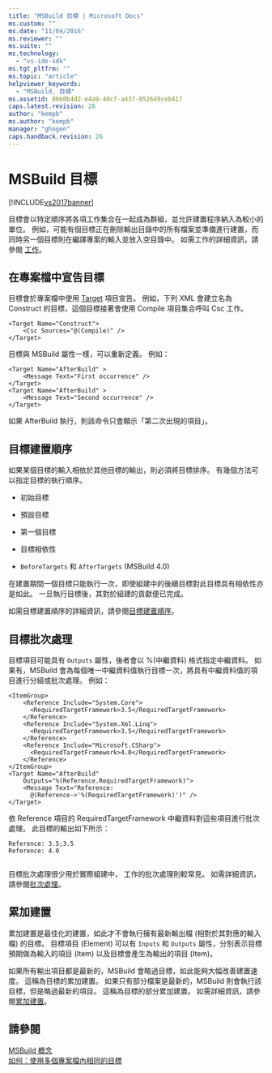 ```yaml
---
title: "MSBuild 目標 | Microsoft Docs"
ms.custom: ""
ms.date: "11/04/2016"
ms.reviewer: ""
ms.suite: ""
ms.technology: 
  - "vs-ide-sdk"
ms.tgt_pltfrm: ""
ms.topic: "article"
helpviewer_keywords: 
  - "MSBuild, 目標"
ms.assetid: 8060b4d2-e4a9-48cf-a437-852649ceb417
caps.latest.revision: 26
author: "kempb"
ms.author: "kempb"
manager: "ghogen"
caps.handback.revision: 26
---
```

# MSBuild 目標
[!INCLUDE[vs2017banner](../code-quality/includes/vs2017banner.md)]

目標會以特定順序將各項工作集合在一起成為群組，並允許建置程序納入為較小的單位。  例如，可能有個目標正在刪除輸出目錄中的所有檔案並準備進行建置，而同時另一個目標則在編譯專案的輸入並放入空目錄中。  如需工作的詳細資訊，請參閱 [工作](../msbuild/msbuild-tasks.md)。  
  
## 在專案檔中宣告目標  
 目標會於專案檔中使用 [Target](../msbuild/target-element-msbuild.md) 項目宣告。  例如，下列 XML 會建立名為 Construct 的目標，這個目標接著會使用 Compile 項目集合呼叫 Csc 工作。  
  
```  
<Target Name="Construct">  
    <Csc Sources="@(Compile)" />  
</Target>  
```  
  
 目標與 MSBuild 屬性一樣，可以重新定義。  例如：  
  
```  
<Target Name="AfterBuild" >  
    <Message Text="First occurrence" />  
</Target>  
<Target Name="AfterBuild" >  
    <Message Text="Second occurrence" />  
</Target>  
```  
  
 如果 AfterBuild 執行，則該命令只會顯示「第二次出現的項目」。  
  
## 目標建置順序  
 如果某個目標的輸入相依於其他目標的輸出，則必須將目標排序。  有幾個方法可以指定目標的執行順序。  
  
-   初始目標  
  
-   預設目標  
  
-   第一個目標  
  
-   目標相依性  
  
-   `BeforeTargets` 和 `AfterTargets` \(MSBuild 4.0\)  
  
 在建置期間一個目標只能執行一次，即使組建中的後續目標對此目標具有相依性亦是如此。  一旦執行目標後，其對於組建的貢獻便已完成。  
  
 如需目標建置順序的詳細資訊，請參閱[目標建置順序](../msbuild/target-build-order.md)。  
  
## 目標批次處理  
 目標項目可能具有 `Outputs` 屬性，後者會以 %\(中繼資料\) 格式指定中繼資料。  如果有，MSBuild 會為每個唯一中繼資料值執行目標一次，將具有中繼資料值的項目進行分組或批次處理。  例如：  
  
```  
<ItemGroup>  
    <Reference Include="System.Core">  
      <RequiredTargetFramework>3.5</RequiredTargetFramework>  
    </Reference>  
    <Reference Include="System.Xml.Linq">  
      <RequiredTargetFramework>3.5</RequiredTargetFramework>  
    </Reference>  
    <Reference Include="Microsoft.CSharp">  
      <RequiredTargetFramework>4.0</RequiredTargetFramework>  
    </Reference>  
</ItemGroup>  
<Target Name="AfterBuild"  
    Outputs="%(Reference.RequiredTargetFramework)">  
    <Message Text="Reference:  
      @(Reference->'%(RequiredTargetFramework)')" />  
</Target>  
```  
  
 依 Reference 項目的 RequiredTargetFramework 中繼資料對這些項目進行批次處理。  此目標的輸出如下所示：  
  
```  
Reference: 3.5;3.5  
Reference: 4.0  
  
```  
  
 目標批次處理很少用於實際組建中，  工作的批次處理則較常見。  如需詳細資訊，請參閱[批次處理](../msbuild/msbuild-batching.md)。  
  
## 累加建置  
 累加建置是最佳化的建置，如此才不會執行擁有最新輸出檔 \(相對於其對應的輸入檔\) 的目標。  目標項目 \(Element\) 可以有 `Inputs` 和 `Outputs` 屬性，分別表示目標預期做為輸入的項目 \(Item\) 以及目標會產生為輸出的項目 \(Item\)。  
  
 如果所有輸出項目都是最新的，MSBuild 會略過目標，如此能夠大幅改善建置速度。  這稱為目標的累加建置。  如果只有部分檔案是最新的，MSBuild 則會執行該目標，但是略過最新的項目。  這稱為目標的部分累加建置。  如需詳細資訊，請參閱[累加建置](../msbuild/incremental-builds.md)。  
  
## 請參閱  
 [MSBuild 概念](../msbuild/msbuild-concepts.md)   
 [如何：使用多個專案檔內相同的目標](../Topic/How%20to:%20Use%20the%20Same%20Target%20in%20Multiple%20Project%20Files.md)